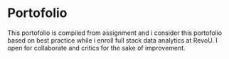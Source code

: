 # Portofolio
This portofolio is compiled from assignment and i consider this portofolio based on best practice while i enroll full stack data analytics at RevoU. I open for collaborate and critics for the sake of improvement.
